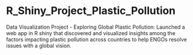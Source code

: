 # R_Shiny_Project_Plastic_Pollution
Data Visualization Project - Exploring Global Plastic Pollution: Launched a web app in R shiny that discovered and visualized insights among the factors impacting plastic pollution across countries to help ENGOs resolve issues with a global vision.
